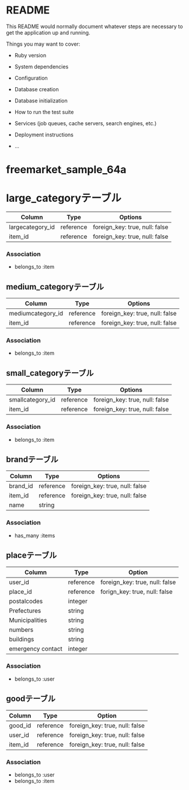 # README

This README would normally document whatever steps are necessary to get the
application up and running.

Things you may want to cover:

* Ruby version

* System dependencies

* Configuration

* Database creation

* Database initialization

* How to run the test suite

* Services (job queues, cache servers, search engines, etc.)

* Deployment instructions

* ...
# freemarket_sample_64a

# large_categoryテーブル

|Column|Type|Options|
|------|----|------|
|largecategory_id|reference|foreign_key: true, null: false|
|item_id|reference|foreign_key: true, null: false|

### Association
- belongs_to :item


## medium_categoryテーブル

|Column|Type|Options|
|------|----|------|
|mediumcategory_id|reference|foreign_key: true, null: false|
|item_id|reference|foreign_key: true, null: false|

### Association
- belongs_to :item


## small_categoryテーブル

|Column|Type|Options|
|------|----|-------|
|smallcategory_id|reference|foreign_key: true, null: false|
|item_id|reference|foreign_key: true, null: false|

### Association
- belongs_to :item


## brandテーブル

|Column|Type|Options|
|------|----|-------|
|brand_id|reference|foreign_key: true, null: false|
|item_id|reference|foreign_key: true, null: false|
|name|string|

### Association
- has_many :items

## placeテーブル

|Column|Type|Option|
|------|----|------|
|user_id|reference|foreign_key: true, null: false|
|place_id|reference|forign_key: true, null: false|
|postalcodes|integer|
|Prefectures|string|
|Municipalities|string|
|numbers|string|
|buildings|string|
|emergency contact|integer|

### Association
- belongs_to :user

## goodテーブル

|Column|Type|Option|
|------|----|------|
|good_id|reference|foreign_key: true, null: false|
|user_id|reference|foreign_key: true, null: false|
|item_id|reference|foreign_key: true, null: false|

### Association
- belongs_to :user
- belongs_to :item
